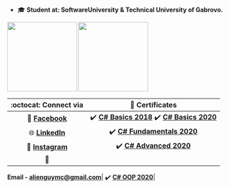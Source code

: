 - 🎓 **Student at: SoftwareUniversity & Technical University of Gabrovo.**

<div>
  <img height="160" align="left" src="https://github-readme-stats.vercel.app/api?username=georgidelchev&count_private=true&true&hide=issues&show_icons=true" />
  <img height="160" src="https://github-readme-stats.vercel.app/api/top-langs/?username=georgidelchev&layout=compact" />
</div>

| :octocat: Connect via | :scroll: Certificates |
| :-: | :-: |
| :blue_book: [**Facebook**](https://www.facebook.com/georgi.d99/)| :heavy_check_mark: [**C# Basics 2018**](https://softuni.bg/certificates/details/60522/7f0d88f0) :heavy_check_mark: [**C# Basics 2020**](https://softuni.bg/certificates/details/81516/44cacb84)|
| :globe_with_meridians: [**LinkedIn**](https://www.linkedin.com/in/delchevgeorgi/)| :heavy_check_mark: [**C# Fundamentals 2020**](https://softuni.bg/certificates/details/86254/2b4e820e)|
| 📸 [**Instagram**](https://www.instagram.com/georgi.d99/)| :heavy_check_mark: [**C# Advanced 2020**](https://softuni.bg/certificates/details/90388/fe4aa004)|
| :e-mail: 

**Email - alienguymc@gmail.com**| :heavy_check_mark: [**C# OOP 2020**](https://softuni.bg/certificates/details/95813/bafda7ee)|
